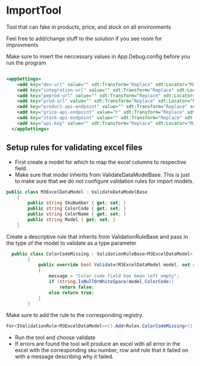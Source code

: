 
# ImportTool

Tool that can fake in products, price, and stock on all environments

  

Feel free to add/change stuff to the solution if you see room for improvments

  

Make sure to insert the neccessary values in App.Debug.config before you run the program



```xml

<appSettings>
    <add key="dev-url" value="" xdt:Transform="Replace" xdt:Locator="Match(key)"/>
    <add key="integration-url" value="" xdt:Transform="Replace" xdt:Locator="Match(key)" />
    <add key="peprod-url" value="" xdt:Transform="Replace" xdt:Locator="Match(key)"/>
    <add key="prod-url" value="" xdt:Transform="Replace" xdt:Locator="Match(key)"/>
    <add key="product-api-endpoint" value="" xdt:Transform="Replace" xdt:Locator="Match(key)"/>
    <add key="price-api-endpoint" value="t" xdt:Transform="Replace" xdt:Locator="Match(key)"/>
    <add key="stock-api-endpoint" value="" xdt:Transform="Replace" xdt:Locator="Match(key)" />
    <add key="api-key" value="" xdt:Transform="Replace" xdt:Locator="Match(key)"/>
  </appSettings>

```

## Setup rules for validating excel files
- First create a model for which to map the excel columns to respective field.
- Make sure that model inherits from ValidateDataModelBase. This is just to make sure that we do not configure validation rules for import models.
```csharp
public class M3ExcelDataModel : ValidateDataModelBase
    {
        public string SkuNumber { get; set; }
        public string ColorCode { get; set; }
        public string ColorName { get; set; }
        public string Model { get; set; }
    }
```
Create a descriptive rule that inherits from ValidationRuleBase and pass in the type of the model to validate as a type parameter
```csharp
  public class ColorCodeMissing : ValidationRuleBase<M3ExcelDataModel>
        {
            public override bool Validate(M3ExcelDataModel model, out string message)
            {
                message = "Color code field has been left empty";
                if (string.IsNullOrWhiteSpace(model.ColorCode))
                    return false;
                else return true;
            }
        }
```
Make sure to add the rule to the corresponding registry.
```csharp
For<IValidationRule<M3ExcelDataModel>>().Add<Rules.ColorCodeMissing>();
```
- Run the tool and choose validate
-  If errors are found the tool will produce an excel with all error in the excel with the corresponding sku number, row and rule that it failed on with a message describing why it failed. 
